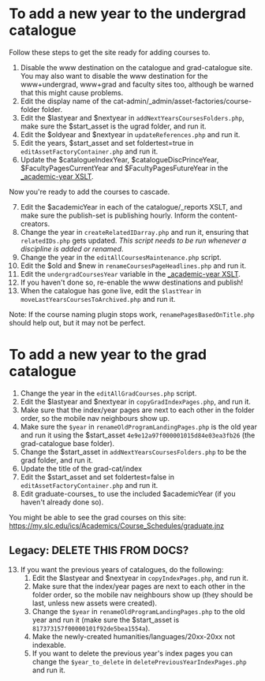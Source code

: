 # To add a new year to the undergrad catalogue

Follow these steps to get the site ready for adding courses to.

1. Disable the www destination on the catalogue and grad-catalogue site. You may also want to disable the www destination for the www+undergrad, www+grad and faculty sites too, although be warned that this might cause problems.
2. Edit the display name of the cat-admin/_admin/asset-factories/course-folder folder.
3. Edit the $lastyear and $nextyear in `addNextYearsCoursesFolders.php`, make sure the $start_asset is the ugrad folder, and run it.
4. Edit the $oldyear and $nextyear in `updateReferences.php` and run it.
5. Edit the years, $start_asset and set foldertest=true in `editAssetFactoryContainer.php` and run it.
6. Update the $catalogueIndexYear, $catalogueDiscPrinceYear, $FacultyPagesCurrentYear and $FacultyPagesFutureYear in the [_academic-year XSLT](https://cms.slc.edu:8443/entity/open.act?id=cc0aa4387f0000021c8ad4ac3f12f79b&type=format).

Now you're ready to add the courses to cascade.

7. Edit the $academicYear in each of the catalogue/_reports XSLT, and make sure the publish-set is publishing hourly. Inform the content-creators.
8. Change the year in `createRelatedIDarray.php` and run it, ensuring that `relatedIDs.php` gets updated. *This script needs to be run whenever a discipline is added or renamed*.
8. Change the year in the `editAllCoursesMaintenance.php` script.
9. Edit the $old and $new in `renameCoursesPageHeadlines.php` and run it.
10. Edit the `undergradCoursesYear` variable in the [_academic-year XSLT](https://cms.slc.edu:8443/entity/open.act?id=cc0aa4387f0000021c8ad4ac3f12f79b&type=format&).
11. If you haven't done so, re-enable the www destinations and publish!
12. When the catalogue has gone live, edit the `$lastYear` in `moveLastYearsCoursesToArchived.php` and run it.

Note: If the course naming plugin stops work, `renamePagesBasedOnTitle.php` should help out, but it may not be perfect.

# To add a new year to the grad catalogue

1. Change the year in the `editAllGradCourses.php` script.
1. Edit the $lastyear and $nextyear in `copyGradIndexPages.php`, and run it.
2. Make sure that the index/year pages are next to each other in the folder order, so the mobile nav neighbours show up.
3. Make sure the `$year` in `renameOldProgramLandingPages.php` is the old year and run it using the $start_asset `4e9e12a97f000001015d84e03ea3fb26` (the grad-catalogue base folder).
4. Change the $start_asset in `addNextYearsCoursesFolders.php` to be the grad folder, and run it.
5. Update the title of the grad-cat/index
6. Edit the $start_asset and set foldertest=false in `editAssetFactoryContainer.php` and run it.
7. Edit graduate-courses_ to use the included $academicYear (if you haven't already done so).

You might be able to see the grad courses on this site: https://my.slc.edu/ics/Academics/Course_Schedules/graduate.jnz


## Legacy: DELETE THIS FROM DOCS?

13. If you want the previous years of catalogues, do the following:
    1. Edit the $lastyear and $nextyear in `copyIndexPages.php`, and run it.
    2. Make sure that the index/year pages are next to each other in the folder order, so the mobile nav neighbours show up (they should be last, unless new assets were created).
    3. Change the `$year` in `renameOldProgramLandingPages.php` to the old year and run it (make sure the $start_asset is `817373157f00000101f92de5bea1554a`).
    4. Make the newly-created humanities/languages/20xx-20xx not indexable.
    5. If you want to delete the previous year's index pages you can change the `$year_to_delete` in `deletePreviousYearIndexPages.php` and run it.